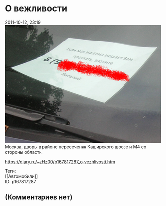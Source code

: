 О вежливости
============

  
2011-10-12, 23:19  
  ![](pics/b0b5507aebe6.png)   
 Москва, дворы в районе пересечения Каширского шоссе и М4 со стороны области.    
  
<https://diary.ru/~zHz00/p167817287_o-vezhlivosti.htm>  
  
Теги:  
[[Автомобили]]  
ID: p167817287  


(Комментариев нет)
------------------